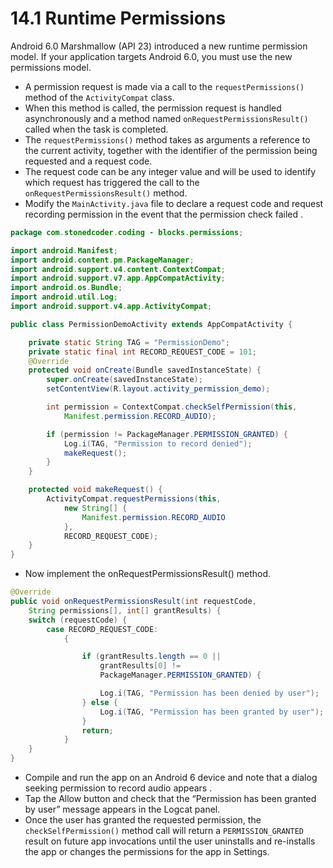 # 14.1 Runtime Permissions

Android 6.0 Marshmallow \(API 23\) introduced a new runtime permission model. If your application targets Android 6.0, you must use the new permissions model.

* A permission request is made via a call to the `requestPermissions()` method of the `ActivityCompat` class.
* When this method is called, the permission request is handled asynchronously and a method named `onRequestPermissionsResult()` called when the task is completed.
* The `requestPermissions()` method takes as arguments a reference to the current activity, together with the identifier of the permission being requested and a request code.
* The request code can be any integer value and will be used to identify which request has triggered the call to the `onRequestPermissionsResult()` method.
* Modify the `MainActivity.java` file to declare a request code and request recording permission in the event that the permission check failed .

```java
package com.stonedcoder.coding - blocks.permissions;

import android.Manifest;
import android.content.pm.PackageManager;
import android.support.v4.content.ContextCompat;
import android.support.v7.app.AppCompatActivity;
import android.os.Bundle;
import android.util.Log;
import android.support.v4.app.ActivityCompat;

public class PermissionDemoActivity extends AppCompatActivity {

    private static String TAG = "PermissionDemo";
    private static final int RECORD_REQUEST_CODE = 101;
    @Override
    protected void onCreate(Bundle savedInstanceState) {
        super.onCreate(savedInstanceState);
        setContentView(R.layout.activity_permission_demo);

        int permission = ContextCompat.checkSelfPermission(this,
            Manifest.permission.RECORD_AUDIO);

        if (permission != PackageManager.PERMISSION_GRANTED) {
            Log.i(TAG, "Permission to record denied");
            makeRequest();
        }
    }

    protected void makeRequest() {
        ActivityCompat.requestPermissions(this,
            new String[] {
                Manifest.permission.RECORD_AUDIO
            },
            RECORD_REQUEST_CODE);
    }
}
```

* Now implement the onRequestPermissionsResult\(\) method.

```java
@Override
public void onRequestPermissionsResult(int requestCode,
    String permissions[], int[] grantResults) {
    switch (requestCode) {
        case RECORD_REQUEST_CODE:
            {

                if (grantResults.length == 0 ||
                    grantResults[0] !=
                    PackageManager.PERMISSION_GRANTED) {

                    Log.i(TAG, "Permission has been denied by user");
                } else {
                    Log.i(TAG, "Permission has been granted by user");
                }
                return;
            }
    }
}
```

* Compile and run the app on an Android 6 device and note that a dialog seeking permission to record audio appears .
* Tap the Allow button and check that the “Permission has been granted by user” message appears in the Logcat panel.
* Once the user has granted the requested permission, the `checkSelfPermission()` method call will return a `PERMISSION_GRANTED` result on future app invocations until the user uninstalls and re-installs the app or changes the permissions for the app in Settings.

